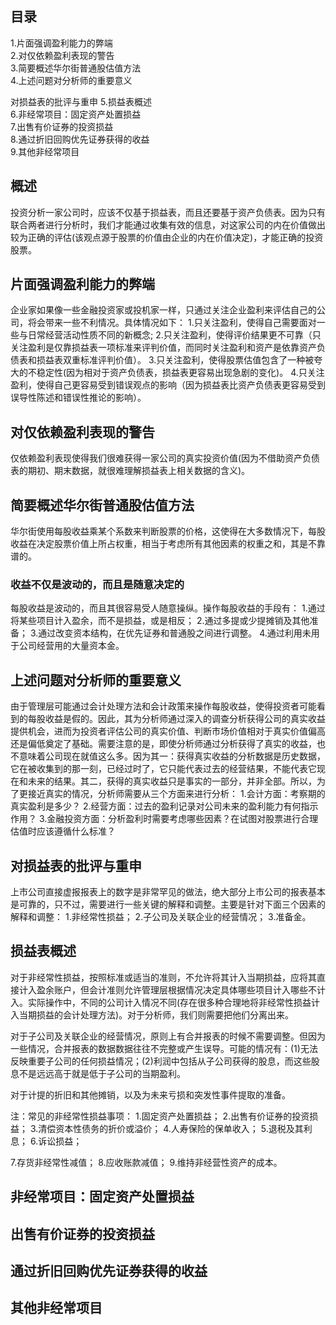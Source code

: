 ## 目录
1.片面强调盈利能力的弊端   
2.对仅依赖盈利表现的警告    
3.简要概述华尔街普通股估值方法    
4.上述问题对分析师的重要意义    

对损益表的批评与重申
5.损益表概述   
6.非经常项目：固定资产处置损益   
7.出售有价证券的投资损益   
8.通过折旧回购优先证券获得的收益   
9.其他非经常项目  

## 概述
投资分析一家公司时，应该不仅基于损益表，而且还要基于资产负债表。因为只有联合两者进行分析时，我们才能通过收集有效的信息，对这家公司的内在价值做出较为正确的评估(该观点源于股票的价值由企业的内在价值决定)，才能正确的投资股票。

## 片面强调盈利能力的弊端
企业家如果像一些金融投资家或投机家一样，只通过关注企业盈利来评估自己的公司，将会带来一些不利情况。具体情况如下：
1.只关注盈利，使得自己需要面对一些与日常经营活动性质不同的新概念;
2.只关注盈利，使得评价结果更不可靠（只关注盈利是仅靠损益表一项标准来评判价值，而同时关注盈利和资产是依靠资产负债表和损益表双重标准评判价值）。
3.只关注盈利，使得股票估值包含了一种被夸大的不稳定性(因为相对于资产负债表，损益表更容易出现急剧的变化)。
4.只关注盈利，使得自己更容易受到错误观点的影响（因为损益表比资产负债表更容易受到误导性陈述和错误性推论的影响）。

## 对仅依赖盈利表现的警告
仅依赖盈利表现使得我们很难获得一家公司的真实投资价值(因为不借助资产负债表的期初、期末数据，就很难理解损益表上相关数据的含义)。

## 简要概述华尔街普通股估值方法
华尔街使用每股收益乘某个系数来判断股票的价格，这使得在大多数情况下，每股收益在决定股票价值上所占权重，相当于考虑所有其他因素的权重之和，其是不靠谱的。

### 收益不仅是波动的，而且是随意决定的
每股收益是波动的，而且其很容易受人随意操纵。操作每股收益的手段有：
1.通过将某些项目计入盈余，而不是损益，或是相反；
2.通过多提或少提摊销及其他准备；
3.通过改变资本结构，在优先证券和普通股之间进行调整。
4.通过利用未用于公司经营用的大量资本金。

## 上述问题对分析师的重要意义
由于管理层可能通过会计处理方法和会计政策来操作每股收益，使得投资者可能看到的每股收益是假的。因此，其为分析师通过深入的调查分析获得公司的真实收益提供机会，进而为投资者评估公司的真实价值、判断市场价值相对于真实价值偏高还是偏低奠定了基础。需要注意的是，即使分析师通过分析获得了真实的收益，也不意味着公司现在就值这么多。因为其一：获得真实收益的分析数据是历史数据，它在被收集到的那一刻，已经过时了，它只能代表过去的经营结果，不能代表它现在和未来的结果。其二，获得的真实收益只是事实的一部分，并非全部。所以，为了更接近真实的情况，分析师需要从三个方面来进行分析：
1.会计方面：考察期的真实盈利是多少？
2.经营方面：过去的盈利记录对公司未来的盈利能力有何指示作用？
3.金融投资方面：分析盈利时需要考虑哪些因素？在试图对股票进行合理估值时应该遵循什么标准？

## 对损益表的批评与重申
上市公司直接虚报报表上的数字是非常罕见的做法，绝大部分上市公司的报表基本是可靠的，只不过，需要进行一些关键的解释和调整。主要是针对下面三个因素的解释和调整：
1.非经常性损益；
2.子公司及关联企业的经营情况；
3.准备金。
      
## 损益表概述
对于非经常性损益，按照标准或适当的准则，不允许将其计入当期损益，应将其直接计入盈余账户，但会计准则允许管理层根据情况决定具体哪些项目计入哪些不计入。实际操作中，不同的公司计入情况不同(存在很多种合理地将非经常性损益计入当期损益的会计处理方法)。对于分析师，我们则需要把他们分离出来。

对于子公司及关联企业的经营情况，原则上有合并报表的时候不需要调整。但因为一些情况，合并报表的数据数据往往不完整或产生误导。可能的情况有：(1)无法反映重要子公司的任何损益情况；(2)利润中包括从子公司获得的股息，而这些股息不是远远高于就是低于子公司的当期盈利。

对于计提的折旧和其他摊销，以及为未来亏损和突发性事件提取的准备。

注：常见的非经常性损益事项：
1.固定资产处置损益；
2.出售有价证券的投资损益；
3.清偿资本性债务的折价或溢价；
4.人寿保险的保单收入；
5.退税及其利息；
6.诉讼损益；

7.存货非经常性减值；
8.应收账款减值；
9.维持非经营性资产的成本。

## 非经常项目：固定资产处置损益

## 出售有价证券的投资损益


## 通过折旧回购优先证券获得的收益

## 其他非经常项目